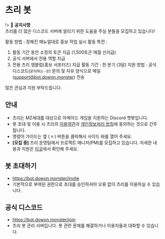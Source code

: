 # 츠리 봇
!> 🚨 **공지사항** \
츠리를 더 많은 디스코드 서버에 알리기 위한 도움을 주실 분들을 모집하고 있습니다!

활동 방법 : 정해진 매뉴얼대로 홍보 작업 실시
활동 특전 :
1. 활동 기간 동안 소정의 토큰 지급 (1,500토큰 매월 선지급)
2. 공식 서버에서 전용 역할 지급
3. 전용 츠리 엠블럼(홍보 서포터즈) 지급
활동 기간 : 한 분기 (3달)
지원 방법 : 공식 디스코드(`문의하는-곳`) 문의 및 자유 양식으로 메일(support@bot.dowon.monster) 전송

많은 관심과 지원 부탁드립니다.

## 안내
- 츠리는 MZ세대를 대상으로 아케이드 게임을 지원하는 Discord 챗봇입니다.
- 봇 초대 및 이용 시 츠리의 [이용약관](https://bot.dowon.monster/#/terms)과 [개인정보처리 방침](https://bot.dowon.monster/#/privacy)에 동의하는 것으로 간주됩니다.
- 명령어 가이드는 옆 ( ≡ ) 버튼을 클릭해서 사이드 바를 열어 주세요.
- **[모집 중]** 츠리 운영팀에서 프로젝트 매니저(PM)를 모집하고 있습니다. 자세한 내용과 지원은 [이곳](https://naver.me/Fjc8ISzF)에서 확인해 주세요.

## 봇 초대하기
- https://bot.dowon.monster/invite
- 기본적으로 부여된 권한으로 초대를 승인하셔야 오류 없이 츠리를 이용하실 수 있습니다.

## 공식 디스코드
- https://bot.dowon.monster/join
- 츠리 봇 관리 서버입니다. 봇 관련 문제를 해결하거나 이용자들과 대화할 수 있습니다.
